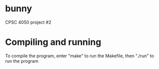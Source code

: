 # bunny
CPSC 4050 project #2

# Compiling and running
To compile the program, enter "make" to run the Makefile, then "./run" to run the program
